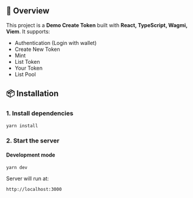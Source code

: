 ## 🚀 Overview

This project is a **Demo Create Token** built with **React, TypeScript, Wagmi, Viem**. It supports:

- Authentication (Login with wallet)
- Create New Token
- Mint
- List Token
- Your Token
- List Pool

## 📦 Installation

### **1. Install dependencies**

```sh
yarn install
```

### **2. Start the server**

#### **Development mode**

```sh
yarn dev
```

Server will run at:

```
http://localhost:3000
```
